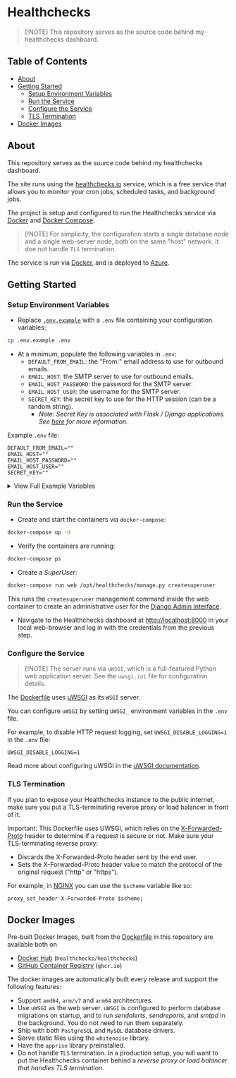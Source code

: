 # Healthchecks

> [!NOTE] This repository serves as the source code behind my healthchecks dashboard.

## Table of Contents

- [About](#about)
- [Getting Started](#getting-started)
  - [Setup Environment Variables](#setup-environment-variables)
  - [Run the Service](#run-the-service)
  - [Configure the Service](#configure-the-service)
  - [TLS Termination](#tls-termination)
- [Docker Images](#docker-images)


## About

This repository serves as the source code behind my healthchecks dashboard.

The site runs using the [healthchecks.io](https://healthchecks.io) service, which is a free service that allows you to
monitor your cron jobs, scheduled tasks, and background jobs.

The project is setup and configured to run the Healthchecks service via [Docker]() and [Docker Compose]().

> [!NOTE] For simplicity, the configuration starts a single database node and a single web-server node, both on the same
> "host" network. It doe not handle `TLS` termination.

The service is run via [Docker](https://www.docker.com/), and is deployed to [Azure](https://azure.microsoft.com/en-us/).

## Getting Started

### Setup Environment Variables

- Replace [`.env.example`](.env.example) with a `.env` file containing your configuration variables:

```bash
cp .env.example .env
```

- At a minimum, populate the following variables in `.env`:
  - `DEFAULT_FROM_EMAIL`: the "From:" email address to use for outbound emails.
  - `EMAIL_HOST`: the SMTP server to use for outbound emails.
  - `EMAIL_HOST_PASSWORD`: the password for the SMTP server.
  - `EMAIL_HOST_USER`: the username for the SMTP server.
  - `SECRET_KEY`: the secret key to use for the HTTP session (can be a random string).
    - *Note: Secret Key is associated with Flask / Django applications. See [here](https://flask.palletsprojects.com/en/1.1.x/quickstart/#sessions) for more information.*

Example `.env` file:

```text
DEFAULT_FROM_EMAIL=""
EMAIL_HOST=""
EMAIL_HOST_PASSWORD=""
EMAIL_HOST_USER=""
SECRET_KEY=""
```

<details><summary>View Full Example Variables</summary><p>

```text
# HEALTHCHECKS ENVIRONMENT VARIABLES

# DEBUG
DEBUG=False

# SITE
ALLOWED_HOSTS=localhost # ,127.0.0.1,jimbrig.com,jimbrig.dev
SITE_ROOT=http://localhost:8000 # https://healthchecks.jimbrig.dev
SITE_NAME=HealthChecks
SITE_LOGO_URL=
REGISTRATION_OPEN=True

# API
SECRET_KEY=mysecretkey
REMOTE_USER_HEADER=

# WEBHOOKS
WEBHOOKS_ENABLED=True

# PING
PING_BODY_LIMIT=10000
PING_EMAIL_DOMAIN=localhost
PING_ENDPOINT=http://localhost:8000/ping/

# EMAIL
DEFAULT_FROM_EMAIL=healthchecks@jimbrig.com
EMAIL_HOST=smtp.gmail.com
EMAIL_HOST_PASSWORD=---
EMAIL_HOST_USER=healthchecks@jimbrig.com
EMAIL_PORT=587
EMAIL_USE_TLS=True
EMAIL_USE_VERIFICATION=True

# DATABASE
DB=postgres
DB_CONN_MAX_AGE=0
DB_HOST=db
DB_NAME=healthchecks
DB_PASSWORD=P@ssword1
DB_PORT=5432
DB_SSLMODE=prefer
DB_TARGET_SESSION_ATTRS=read-write
DB_USER=postgres

# MISC
MASTER_BADGE_LABEL=HealthChecks

# INTEGRATIONS
INTEGRATIONS_ALLOW_PRIVATE_IPS=False

# APPRISE
APPRISE_ENABLED=False

# DISCORD
DISCORD_CLIENT_ID=
DISCORD_CLIENT_SECRET=

# LINENOTIFY
LINENOTIFY_CLIENT_ID=
LINENOTIFY_CLIENT_SECRET=

# MATRIX
MATRIX_ACCESS_TOKEN=
MATRIX_HOMESERVER=
MATRIX_USER_ID=

# MATTERMOST
MATTERMOST_ENABLED=True

# MICROSOFT TEAMS
MSTEAMS_ENABLED=True

# OPSGENIE
OPSGENIE_ENABLED=True

# PAGERTREE
PAGERTREE_ENABLED=True

# PD
PD_APP_ID=
PD_ENABLED=True

# PROMETHEUS
PROMETHEUS_ENABLED=True

# PUSHBULLET
PUSHBULLET_CLIENT_ID=
PUSHBULLET_CLIENT_SECRET=

# PUSHOVER
PUSHOVER_API_TOKEN=
PUSHOVER_EMERGENCY_EXPIRATION=86400
PUSHOVER_EMERGENCY_RETRY_DELAY=300
PUSHOVER_SUBSCRIPTION_URL=

# ROCKETCHAT
ROCKETCHAT_ENABLED=True

# RP
RP_ID=

# AWS S3
S3_ACCESS_KEY=
S3_BUCKET=
S3_ENDPOINT=
S3_REGION=
S3_SECRET_KEY=
S3_TIMEOUT=60

# SHELL
SHELL_ENABLED=False

# SIGNAL
SIGNAL_CLI_SOCKET=

# SLACK
SLACK_CLIENT_ID=
SLACK_CLIENT_SECRET=
SLACK_ENABLED=True

# SMTPD
# SMTPD_PORT=

# SPIKE
SPIKE_ENABLED=True

# TELEGRAM
TELEGRAM_BOT_NAME=
TELEGRAM_TOKEN=

# TRELLO
TRELLO_APP_KEY=

# TWILIO
TWILIO_ACCOUNT=
TWILIO_AUTH=
TWILIO_FROM=
TWILIO_USE_WHATSAPP=False

# PAYMENTS
USE_PAYMENTS=False

# VICTOROPS
VICTOROPS_ENABLED=True

# ZULIP
ZULIP_ENABLED=True

```

</p></details>

### Run the Service

- Create and start the containers via `docker-compose`:

```bash
docker-compose up -d
```

- Verify the containers are running:

```bash
docker-compose ps
```

- Create a *SuperUser*:

```bash
docker-compose run web /opt/healthchecks/manage.py createsuperuser
```

This runs the `createsuperuser` management command inside the web container to create an administrative user for the
[Django Admin Interface](https://docs.djangoproject.com/en/3.1/ref/contrib/admin/).

- Navigate to the Healthchecks dashboard at [http://localhost:8000](http://localhost:8000) in your local web-browser and
log in with the credentials from the previous step.

### Configure the Service

> [!NOTE] The server runs via `uWSGI`, which is a full-featured Python web application server. See the `uwsgi.ini` file
> for configuration details.

The [Dockerfile](./Dockerfile) uses [uWSGI](https://uwsgi-docs.readthedocs.io/en/latest/) as its `WSGI` server.

You can configure `uWSGI` by setting `UWSGI_` environment variables in the `.env` file.

For example, to disable HTTP request logging, set `UWSGI_DISABLE_LOGGING=1` in the `.env` file:

```text
UWSGI_DISABLE_LOGGING=1
```

Read more about configuring uWSGI in the [uWSGI documentation](https://uwsgi-docs.readthedocs.io/en/latest/).

### TLS Termination

If you plan to expose your Healthchecks instance to the public internet, make sure you put a TLS-terminating reverse proxy or load balancer in front of it.

Important: This Dockerfile uses UWSGI, which relies on the [X-Forwarded-Proto](https://developer.mozilla.org/en-US/docs/Web/HTTP/Headers/X-Forwarded-Proto) header to determine if a request is secure or not. Make sure your TLS-terminating reverse proxy:

- Discards the X-Forwarded-Proto header sent by the end user.
- Sets the X-Forwarded-Proto header value to match the protocol of the original request ("http" or "https").

For example, in [NGINX](https://www.nginx.com/) you can use the `$scheme` variable like so:

```text
proxy_set_header X-Forwarded-Proto $scheme;
```

## Docker Images

Pre-built Docker Images, built from the [Dockerfile](./Dockerfile) in this repository are available both on
- [Docker Hub](https://hub.docker.com/r/healthchecks/healthchecks) (`healthchecks/healthchecks`)
- [GitHub Container Registry](https://github.com/users/healthchecks/packages/container/package/healthchecks) (`ghcr.io`)

The docker images are automatically built every release and support the following features:

- Support `amd64`, `arm/v7` and `arm64` architectures.
- Use `uWSGI` as the web server. `uWSGI` is configured to perform database migrations on startup, and to run *sendalerts*, *sendreports*, and *smtpd* in the background. You do not need to run them separately.
- Ship with both `PostgreSQL` and `MySQL` database drivers.
- Serve static files using the `whitenoise` library.
- Have the `apprise` library preinstalled.
- Do not handle `TLS` termination. In a production setup, you will want to put the Healthchecks container behind a *reverse proxy or load balancer that handles TLS termination*.

